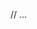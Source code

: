 <template>
  <SmartInput
    v-model="option"
    :options="options"
    :title="option?.title"
    placeholder="Text here"
    label="Label"
    :size="Size.S"
    :icon-left="IconName.IconArrowRight"
    :disabled="false"
    required
    :is-error
    :error-list
  />
</template>

// ...

<script setup lang="ts">
  import { ref, computed } from 'vue';
  import SmartInput from '@/components/SmartInput.vue';
  import { IconName, ISelectItem } from '@/components/utils/models';
  import { Size } from '@/common/utils/models';

  const option = ref<ISelectItem | undefined>();

  const options: Array<ISelectItem> = [
      { title: 'title1', value: 'value1' },
      { title: 'title2', value: 'value2' },
      { title: 'title3', value: 'value3' },
  ];

  const isError = computed<boolean>(() => option.value === undefined);
  const errorList = computed<Array<string> | undefined>(() => isError.value ? ['Must be filled'] : undefined);

</script>
